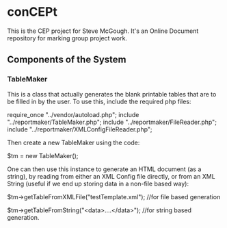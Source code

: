 # conCEPt
This is the CEP project for Steve McGough. It's an Online Document repository for marking group project work.
## Components of the System
### TableMaker
This is a class that actually generates the blank printable tables that are to be filled in by the user.
To use this, include the required php files:

  require_once "../vendor/autoload.php";
  include "../reportmaker/TableMaker.php";
  include "../reportmaker/FileReader.php";
  include "../reportmaker/XMLConfigFileReader.php";
  
Then create a new TableMaker using the code:

  $tm = new TableMaker();
  
 One can then use this instance to generate an HTML document (as a string), by reading from either an XML Config file directly, or from an XML String (useful if we end up storing data in a non-file based way):
 
 $tm->getTableFromXMLFile("testTemplate.xml"); //for file based generation
 
 $tm->getTableFromString("\<data>....\</data>"); //for string based generation.
